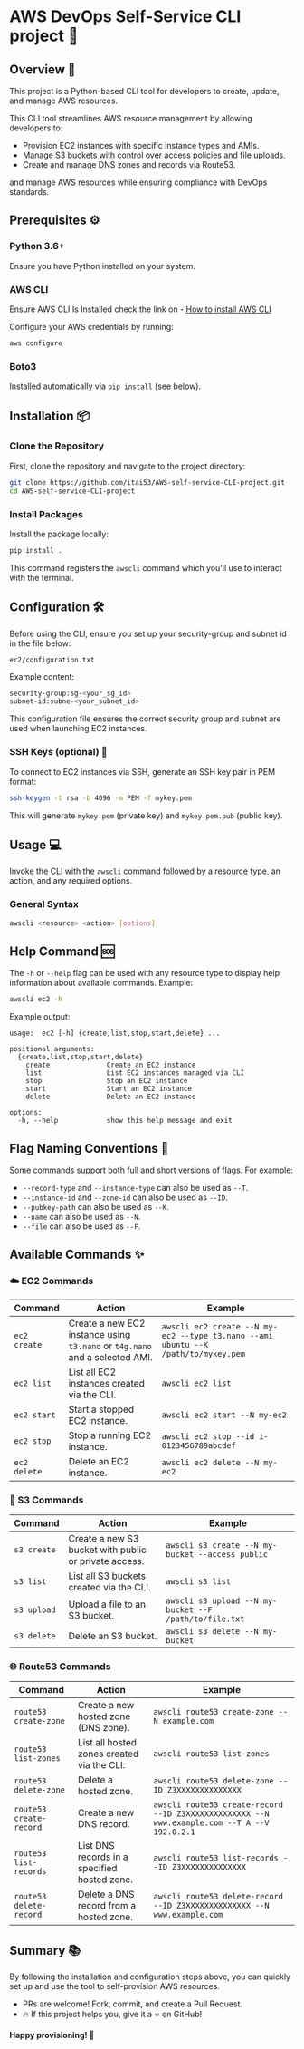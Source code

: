 # AWS DevOps Self-Service CLI project 🚀

## Overview 📄

This project is a Python-based CLI tool for developers to create, update, and manage AWS resources.

This CLI tool streamlines AWS resource management by allowing developers to:

- Provision EC2 instances with specific instance types and AMIs.
- Manage S3 buckets with control over access policies and file uploads.
- Create and manage DNS zones and records via Route53.
  
and manage AWS resources while ensuring compliance with DevOps standards.

## Prerequisites ⚙️

### Python 3.6+

Ensure you have Python installed on your system.

### AWS CLI

Ensure AWS CLI Is Installed 
check the link on - [How to install AWS CLI](https://docs.aws.amazon.com/cli/latest/userguide/getting-started-install.html)

Configure your AWS credentials by running:

```sh
aws configure
```

### Boto3

Installed automatically via `pip install` (see below).

## Installation 📦

### Clone the Repository

First, clone the repository and navigate to the project directory:

```sh
git clone https://github.com/itai53/AWS-self-service-CLI-project.git
cd AWS-self-service-CLI-project
```

### Install Packages

Install the package locally:

```sh
pip install .
```

This command registers the `awscli` command which you'll use to interact with the terminal.

## Configuration 🛠️

Before using the CLI, ensure you set up your security-group and subnet id in the file below:

```
ec2/configuration.txt
```

Example content:

```sh
security-group:sg-<your_sg_id>
subnet-id:subne-<your_subnet_id>
```

This configuration file ensures the correct security group and subnet are used when launching EC2 instances.

### SSH Keys (optional) 🔑

To connect to EC2 instances via SSH, generate an SSH key pair in PEM format:

```sh
ssh-keygen -t rsa -b 4096 -m PEM -f mykey.pem
```

This will generate `mykey.pem` (private key) and `mykey.pem.pub` (public key).

## Usage 💻

Invoke the CLI with the `awscli` command followed by a resource type, an action, and any required options.

### General Syntax

```sh
awscli <resource> <action> [options]
```

## Help Command 🆘

The `-h` or `--help` flag can be used with any resource type to display help information about available commands. Example:

```sh
awscli ec2 -h
```
Example output:
```
usage:  ec2 [-h] {create,list,stop,start,delete} ...

positional arguments:
  {create,list,stop,start,delete}
    create              Create an EC2 instance
    list                List EC2 instances managed via CLI
    stop                Stop an EC2 instance
    start               Start an EC2 instance
    delete              Delete an EC2 instance

options:
  -h, --help            show this help message and exit
```

## Flag Naming Conventions 🚩

Some commands support both full and short versions of flags. For example:

- `--record-type` and `--instance-type` can also be used as `--T`.
- `--instance-id` and `--zone-id` can also be used as `--ID`.
- `--pubkey-path` can also be used as `--K`.
- `--name` can also be used as `--N`.
- `--file` can also be used as `--F`.


## Available Commands ✨

### ☁️ EC2 Commands  

| Command      | Action                                                                      | Example                                                                                      |
|-------------|----------------------------------------------------------------------------|--------------------------------------------------------------------------------------------|
| `ec2 create` | Create a new EC2 instance using `t3.nano` or `t4g.nano` and a selected AMI. | `awscli ec2 create --N my-ec2 --type t3.nano --ami ubuntu --K /path/to/mykey.pem` |
| `ec2 list`   | List all EC2 instances created via the CLI.                                 | `awscli ec2 list`                                                                           |
| `ec2 start`  | Start a stopped EC2 instance.                                              | `awscli ec2 start --N my-ec2`                                                               |
| `ec2 stop`   | Stop a running EC2 instance.                                               | `awscli ec2 stop --id i-0123456789abcdef`                                                   |
| `ec2 delete` | Delete an EC2 instance.                                                    | `awscli ec2 delete --N my-ec2`                                                              |


### 📂 S3 Commands

| Command     | Action                                                                                           | Example                                                             |
| ----------- | ------------------------------------------------------------------------------------------------ | ------------------------------------------------------------------- |
| `s3 create` | Create a new S3 bucket with public or private access.                                           | `awscli s3 create --N my-bucket --access public`                   |
| `s3 list`   | List all S3 buckets created via the CLI.                                                         | `awscli s3 list`                                                    |
| `s3 upload` | Upload a file to an S3 bucket.                                                                   | `awscli s3 upload --N my-bucket --F /path/to/file.txt`             |
| `s3 delete` | Delete an S3 bucket.                                                                             | `awscli s3 delete --N my-bucket`                                    |

### 🌐 Route53 Commands

| Command                 | Action                                           | Example                                                                                       |
| ----------------------- |--------------------------------------------------| --------------------------------------------------------------------------------------------- |
| `route53 create-zone`   | Create a new hosted zone (DNS zone).             | `awscli route53 create-zone --N example.com`                                                 |
| `route53 list-zones`    | List all hosted zones created via the CLI.       | `awscli route53 list-zones`                                                                  |
| `route53 delete-zone`   | Delete a hosted zone.                            | `awscli route53 delete-zone --ID Z3XXXXXXXXXXXXXX`                                          |
| `route53 create-record` | Create a new DNS record.                         | `awscli route53 create-record --ID Z3XXXXXXXXXXXXXX --N www.example.com --T A --V 192.0.2.1` |
| `route53 list-records`  | List DNS records in a specified hosted zone.     | `awscli route53 list-records --ID Z3XXXXXXXXXXXXXX`                                         |
| `route53 delete-record` | Delete a DNS record from a hosted zone.          | `awscli route53 delete-record --ID Z3XXXXXXXXXXXXXX --N www.example.com`                    |

## Summary 📚

By following the installation and configuration steps above, you can quickly set up and use the tool to self-provision AWS resources.
- PRs are welcome! Fork, commit, and create a Pull Request.
- 🔥 If this project helps you, give it a ⭐ on GitHub!



**Happy provisioning! 🎉**
